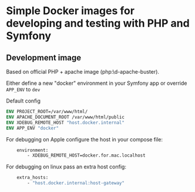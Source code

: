 # Simple Docker images for developing and testing with PHP and Symfony

## Development image

Based on official PHP + apache image (php:\d-apache-buster).

Either define a new "docker" environment in your Symfony app or override `APP_ENV`  to `dev`

Default config
```dockerfile
ENV PROJECT_ROOT=/var/www/html/
ENV APACHE_DOCUMENT_ROOT /var/www/html/public
ENV XDEBUG_REMOTE_HOST "host.docker.internal"
ENV APP_ENV "docker"
```

For debugging on Apple configure the host in your compose file: 
```dockerfile
    environment:
        - XDEBUG_REMOTE_HOST=docker.for.mac.localhost
```

For debugging on linux pass an extra host config:
```dockerfile
    extra_hosts:
        - "host.docker.internal:host-gateway"
```
